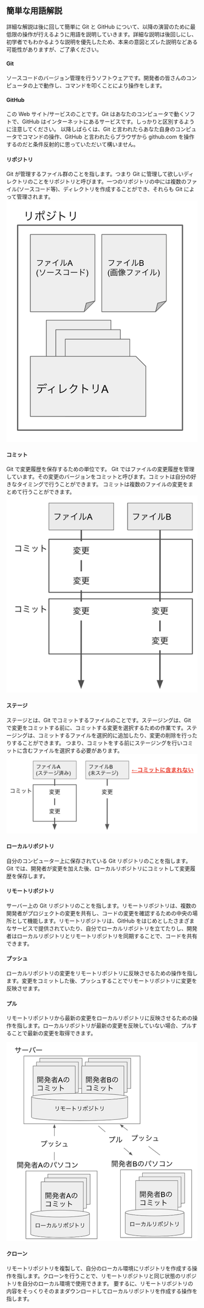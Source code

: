 ## 簡単な用語解説

詳細な解説は後に回して簡単に Git と GitHub について、以降の演習のために最低限の操作が行えるように用語を説明していきます。詳細な説明は後回しにし、初学者でもわかるような説明を優先したため、本来の意図とズレた説明などある可能性がありますが、ご了承ください。

#### Git

ソースコードのバージョン管理を行うソフトウェアです。開発者の皆さんのコンピュータの上で動作し、コマンドを叩くことにより操作をします。

#### GitHub

この Web サイト/サービスのことです。Git はあなたのコンピュータで動くソフトで、GitHub はインターネットにあるサービスです。しっかりと区別するように注意してください。
以降しばらくは、Git と言われたらあなた自身のコンピュータでコマンドの操作、GitHub と言われたらブラウザから github.com を操作するのだと条件反射的に思っていただいて構いません。

#### リポジトリ

Git が管理するファイル群のことを指します。つまり Git に管理して欲しいディレクトリのことをリポジトリと呼びます。一つのリポジトリの中には複数のファイル(ソースコード等)、ディレクトリを作成することができ、それらも Git によって管理されます。
![リポジトリ](imgs/repo.png)

#### コミット

Git で変更履歴を保存するための単位です。
Git ではファイルの変更履歴を管理しています。その変更のバージョンをコミットと呼びます。コミットは自分の好きなタイミングで行うことができます。
コミットは複数のファイルの変更をまとめて行うことができます。
![リポジトリ](imgs/commit.png)

#### ステージ

ステージとは、Git でコミットするファイルのことです。ステージングは、Git で変更をコミットする前に、コミットする変更を選択するための作業です。ステージングは、コミットするファイルを選択的に追加したり、変更の削除を行ったりすることができます。
つまり、コミットをする前にステージングを行いコミットに含むファイルを選択する必要があります。
![ステージ](imgs/stage.png)

#### ローカルリポジトリ

自分のコンピューター上に保存されている Git リポジトリのことを指します。Git では、開発者が変更を加えた後、ローカルリポジトリにコミットして変更履歴を保存します。

#### リモートリポジトリ

サーバー上の Git リポジトリのことを指します。リモートリポジトリは、複数の開発者がプロジェクトの変更を共有し、コードの変更を確認するための中央の場所として機能します。リモートリポジトリは、GitHub をはじめとしたさまざまなサービスで提供されていたり、自分でローカルリポジトリを立てたりし、開発者はローカルリポジトリとリモートリポジトリを同期することで、コードを共有できます。

#### プッシュ

ローカルリポジトリの変更をリモートリポジトリに反映させるための操作を指します。変更をコミットした後、プッシュすることでリモートリポジトリに変更を反映させます。

#### プル

リモートリポジトリから最新の変更をローカルリポジトリに反映させるための操作を指します。ローカルリポジトリが最新の変更を反映していない場合、プルすることで最新の変更を取得できます。

![リモート](imgs/remote.png)

#### クローン

リモートリポジトリを複製して、自分のローカル環境にリポジトリを作成する操作を指します。クローンを行うことで、リモートリポジトリと同じ状態のリポジトリを自分のローカル環境で使用できます。
要するに、リモートリポジトリの内容をそっくりそのままダウンロードしてローカルリポジトリを作成する操作を指します。
